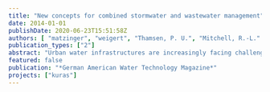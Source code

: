 ```yaml
---
title: "New concepts for combined stormwater and wastewater management"
date: 2014-01-01
publishDate: 2020-06-23T15:51:58Z
authors: [ "matzinger", "weigert", "Thamsen, P. U.", "Mitchell, R.-L." ]
publication_types: ["2"]
abstract: "Urban water infrastructures are increasingly facing challenges resulting from climate change and demographic developments. Using Berlin as an example, the project KURAS, which is supported by the Federal German Ministry for Education and Research, aims at demonstrating how the future waste water disposal, water quality, urban climate and quality of life in the city can be improved through intelligently coupled storm water and waste water management. The project consists of a network of partners from research and industry as well as Berlin decision makers (eight research institutions, four industrial partners, two public authorities and one public utility, responsible for drinking water supply and wastewater disposal)."
featured: false
publication: "*German American Water Technology Magazine*"
projects: ["kuras"]
---
```


